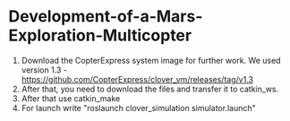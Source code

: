 # Development-of-a-Mars-Exploration-Multicopter
1. Download the CopterExpress system image for further work. We used version 1.3 -  https://github.com/CopterExpress/clover_vm/releases/tag/v1.3
2. After that, you need to download the files and transfer it to catkin_ws.
3. After that use catkin_make
4. For launch write "roslaunch clover_simulation simulator.launch" 


